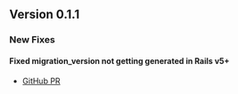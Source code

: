 ## Version 0.1.1

### New Fixes

#### Fixed migration_version not getting generated in Rails v5+

* [GitHub PR](https://github.com/keshavbiswa/active_record_anonymizer/pull/6)
